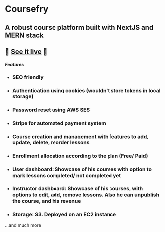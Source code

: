 # Coursefry 

## A robust course platform built with NextJS and MERN stack

## 🤜 [See it live](http://ec2-3-141-8-18.us-east-2.compute.amazonaws.com/) 🤛


#### *Features* 

* ### SEO friendly
* ### Authentication using cookies (wouldn't store tokens in local storage)
* ### Password reset using AWS SES
* ### Stripe for automated payment system
* ### Course creation and management with features to add, update, delete, reorder lessons
* ### Enrollment allocation according to the plan (Free/ Paid)
* ### User dashboard: Showcase of his courses with option to mark lessons completed/ not completed yet
* ### Instructor dashboard: Showcase of his courses, with options to edit, add, remove lessons. Also he can unpublish the course, and his revenue 
* ### Storage: S3. Deployed on an EC2 instance
...and much more

